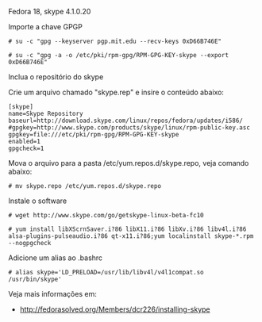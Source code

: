 Fedora 18, skype 4.1.0.20

Importe a chave GPGP

	# su -c "gpg --keyserver pgp.mit.edu --recv-keys 0xD66B746E"

	# su -c "gpg -a -o /etc/pki/rpm-gpg/RPM-GPG-KEY-skype --export 0xD66B746E"


Inclua o repositório do skype

Crie um arquivo chamado "skype.rep" e insire o conteúdo abaixo:

	[skype]
	name=Skype Repository
	baseurl=http://download.skype.com/linux/repos/fedora/updates/i586/
	#gpgkey=http://www.skype.com/products/skype/linux/rpm-public-key.asc
	gpgkey=file:///etc/pki/rpm-gpg/RPM-GPG-KEY-skype
	enabled=1
	gpgcheck=1

Mova o arquivo para a pasta /etc/yum.repos.d/skype.repo, veja comando abaixo:

	# mv skype.repo /etc/yum.repos.d/skype.repo


Instale o software

	# wget http://www.skype.com/go/getskype-linux-beta-fc10

	# yum install libXScrnSaver.i?86 libX11.i?86 libXv.i?86 libv4l.i?86 alsa-plugins-pulseaudio.i?86 qt-x11.i?86;yum localinstall skype-*.rpm --nogpgcheck
 

Adicione um alias ao .bashrc

	# alias skype='LD_PRELOAD=/usr/lib/libv4l/v4l1compat.so /usr/bin/skype'


Veja mais informações em:

* http://fedorasolved.org/Members/dcr226/installing-skype
